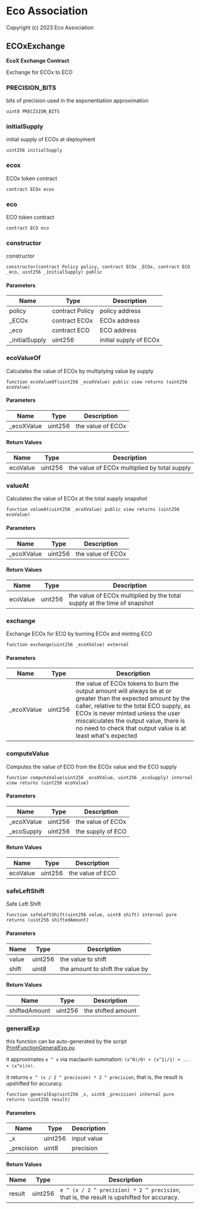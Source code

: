 # Eco Association

Copyright (c) 2023 Eco Association

## ECOxExchange

**EcoX Exchange Contract**

Exchange for ECOx to ECO

### PRECISION_BITS

bits of precision used in the exponentiation approximation

```solidity
uint8 PRECISION_BITS
```

### initialSupply

initial supply of ECOx at deployment

```solidity
uint256 initialSupply
```

### ecox

ECOx token contract

```solidity
contract ECOx ecox
```

### eco

ECO token contract

```solidity
contract ECO eco
```

### constructor

constructor

```solidity
constructor(contract Policy policy, contract ECOx _ECOx, contract ECO _eco, uint256 _initialSupply) public
```
#### Parameters

| Name | Type | Description |
| ---- | ---- | ----------- |
| policy | contract Policy | policy address |
| _ECOx | contract ECOx | ECOx address |
| _eco | contract ECO | ECO address |
| _initialSupply | uint256 | initial supply of ECOx |

### ecoValueOf

Calculates the value of ECOx by multiplying value by supply

```solidity
function ecoValueOf(uint256 _ecoXValue) public view returns (uint256 ecoValue)
```
#### Parameters

| Name | Type | Description |
| ---- | ---- | ----------- |
| _ecoXValue | uint256 | the value of ECOx |

#### Return Values

| Name | Type | Description |
| ---- | ---- | ----------- |
| ecoValue | uint256 | the value of ECOx multiplied by total supply |

### valueAt

Calculates the value of ECOx at the total supply snapshot

```solidity
function valueAt(uint256 _ecoXValue) public view returns (uint256 ecoValue)
```
#### Parameters

| Name | Type | Description |
| ---- | ---- | ----------- |
| _ecoXValue | uint256 | the value of ECOx |

#### Return Values

| Name | Type | Description |
| ---- | ---- | ----------- |
| ecoValue | uint256 | the value of ECOx multiplied by the total supply at the time of snapshot |

### exchange

Exchange ECOx for ECO by burning ECOx and minting ECO

```solidity
function exchange(uint256 _ecoXValue) external
```
#### Parameters

| Name | Type | Description |
| ---- | ---- | ----------- |
| _ecoXValue | uint256 | the value of ECOx tokens to burn the output amount will always be at or greater than the expected amount by the caller, relative to the total ECO supply, as ECOx is never minted unless the user miscalculates the output value, there is no need to check that output value is at least what's expected |

### computeValue

Computes the value of ECO from the ECOx value and the ECO supply

```solidity
function computeValue(uint256 _ecoXValue, uint256 _ecoSupply) internal view returns (uint256 ecoValue)
```
#### Parameters

| Name | Type | Description |
| ---- | ---- | ----------- |
| _ecoXValue | uint256 | the value of ECOx |
| _ecoSupply | uint256 | the supply of ECO |

#### Return Values

| Name | Type | Description |
| ---- | ---- | ----------- |
| ecoValue | uint256 | the value of ECO |

### safeLeftShift

Safe Left Shift

```solidity
function safeLeftShift(uint256 value, uint8 shift) internal pure returns (uint256 shiftedAmount)
```
#### Parameters

| Name | Type | Description |
| ---- | ---- | ----------- |
| value | uint256 | the value to shift |
| shift | uint8 | the amount to shift the value by |

#### Return Values

| Name | Type | Description |
| ---- | ---- | ----------- |
| shiftedAmount | uint256 | the shifted amount |

### generalExp

this function can be auto-generated by the script [PrintFunctionGeneralExp.py](https://github.com/barakman/solidity-math-utils/blob/master/project/emulation/AutoGenerate/PrintFunctionGeneralExp.py).

it approximates `e ^ x` via maclaurin summation: `(x^0)/0! + (x^1)/1! + ... + (x^n)/n!`.

it returns `e ^ (x / 2 ^ precision) * 2 ^ precision`, that is, the result is upshifted for accuracy.

```solidity
function generalExp(uint256 _x, uint8 _precision) internal pure returns (uint256 result)
```
#### Parameters

| Name | Type | Description |
| ---- | ---- | ----------- |
| _x | uint256 | input value |
| _precision | uint8 | precision |

#### Return Values

| Name | Type | Description |
| ---- | ---- | ----------- |
| result | uint256 | `e ^ (x / 2 ^ precision) * 2 ^ precision`, that is, the result is upshifted for accuracy. |

